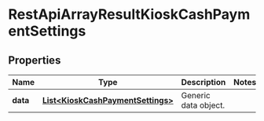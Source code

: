 
# RestApiArrayResultKioskCashPaymentSettings

## Properties
Name | Type | Description | Notes
------------ | ------------- | ------------- | -------------
**data** | [**List&lt;KioskCashPaymentSettings&gt;**](KioskCashPaymentSettings.md) | Generic data object. | 



